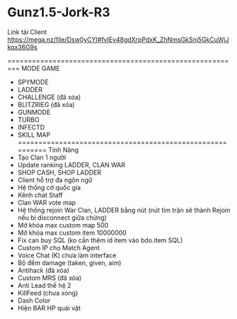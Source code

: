 # Gunz1.5-Jork-R3
Link tải Client
https://mega.nz/file/Dsw0yCYI#fvlEy48gdXrpPdxK_ZhNmsGkSnj5GkCuWjJkqx36G9s

=========================================================
MODE GAME
- SPYMODE
- LADDER
- CHALLENGE (đã xóa)
- BLITZRIEG (đã xóa)
- GUNMODE
- TURBO
- INFECTD
- SKILL MAP
==========================================================
 Tính Năng
- Tạo Clan 1 người
- Update ranking LADDER, CLAN WAR
- SHOP CASH, SHOP LADDER
- Client hỗ trợ đa ngôn ngữ
- Hệ thống cờ quốc gia
- Kênh chat Staff
- Clan WAR vote map
- Hệ thống rejoin War Clan, LADDER bằng nút (nút tìm trận sẽ thành Rejoin nếu bị disconnect giữa chừng)
- Mở khóa max custom map 500
- Mở khóa max custom item 10000000
- Fix can buy SQL (ko cần thêm id item vào bdo.item SQL)
- Custom IP cho Match Agent
- Voice Chat (K) chưa làm interface
- Bộ đếm damage (taken, given, aim)
- Antihack (đã xóa)
- Custom MRS (đã xóa)
- Anti Lead thế hệ 2
- KillFeed (chưa xong)
- Dash Color
- Hiện BAR HP quái vật
